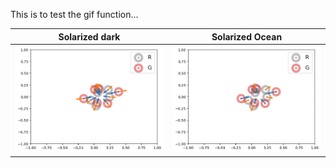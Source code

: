 This is to test the gif function...

Solarized dark             |  Solarized Ocean
-- | --
<img src="../Figures/0_mmd_d_att.gif" alt="mmd_d_att">  |  <img src="../Figures/0_mmd_d_rep.gif" alt="mmd_d_rep">
